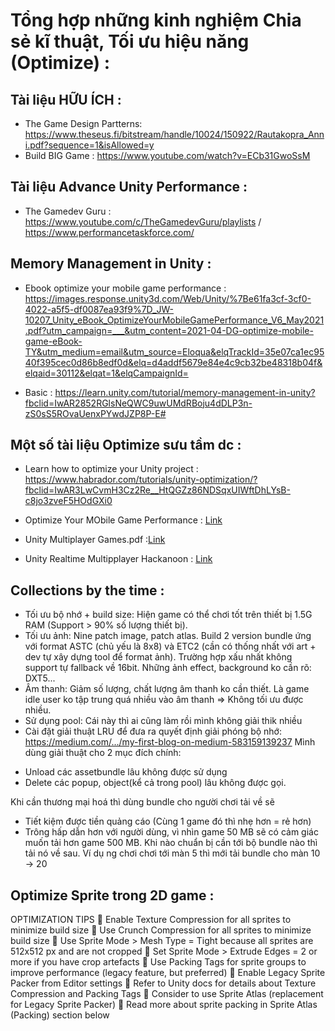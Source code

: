 # Tổng hợp những kinh nghiệm Chia sẻ kĩ thuật, Tối ưu hiệu năng (Optimize) :

## Tài liệu HỮU ÍCH : 
- The Game Design Partterns:  https://www.theseus.fi/bitstream/handle/10024/150922/Rautakopra_Anni.pdf?sequence=1&isAllowed=y
- Build BIG Game : https://www.youtube.com/watch?v=ECb31GwoSsM 

## Tài liệu Advance Unity Performance :
- The Gamedev Guru : https://www.youtube.com/c/TheGamedevGuru/playlists / https://www.performancetaskforce.com/ 

## Memory Management in Unity : 
- Ebook optimize your mobile game performance : https://images.response.unity3d.com/Web/Unity/%7Be61fa3cf-3cf0-4022-a5f5-df0087ea93f9%7D_JW-10207_Unity_eBook_OptimizeYourMobileGamePerformance_V6_May2021.pdf?utm_campaign=___&utm_content=2021-04-DG-optimize-mobile-game-eBook-TY&utm_medium=email&utm_source=Eloqua&elqTrackId=35e07ca1ec9540f395cec0d86b8edf0d&elq=d4addf5679e84e4c9cb32be48318b04f&elqaid=30112&elqat=1&elqCampaignId= 

- Basic : https://learn.unity.com/tutorial/memory-management-in-unity?fbclid=IwAR2852RGlsNeQWC9uwUMdRBoju4dDLP3n-zS0sS5ROvaUenxPYwdJZP8P-E# 

## Một số tài liệu Optimize sưu tầm dc : 
- Learn how to optimize your Unity project : https://www.habrador.com/tutorials/unity-optimization/?fbclid=IwAR3LwCvmH3Cz2Re__HtQGZz86NDSqxUIWftDhLYsB-c8jo3zveF5HOdGXi0 
- Optimize Your MObile Game Performance : [Link](https://images.response.unity3d.com/Web/Unity/%7Be61fa3cf-3cf0-4022-a5f5-df0087ea93f9%7D_JW-10207_Unity_eBook_OptimizeYourMobileGamePerformance_V6_May2021.pdf?utm_campaign=___&utm_content=2021-04-DG-optimize-mobile-game-eBook-TY&utm_medium=email&utm_source=Eloqua&elqTrackId=35e07ca1ec9540f395cec0d86b8edf0d&elq=d4addf5679e84e4c9cb32be48318b04f&elqaid=30112&elqat=1&elqCampaignId=)
- Unity Multiplayer Games.pdf :[Link](http://naneport.arg.in.th/books/ComputerIT/Unity%20Multiplayer%20Games.pdf)

- Unity Realtime Multipplayer Hackanoon : [Link](https://hackernoon.com/search?query=Unity+Realtime+Multiplayer)


## Collections by the time : 
- Tối ưu bộ nhớ + build size: Hiện game có thể chơi tốt trên thiết bị 1.5G RAM (Support > 90% số lượng thiết bị).
- Tối ưu ảnh: Nine patch image, patch atlas. Build 2 version bundle ứng với format ASTC (chủ yếu là 8x8) và ETC2 (cần có thống nhất với art + dev tự xây dựng tool để format ảnh). Trường hợp xấu nhất không support tự fallback về 16bit. Những ảnh effect, background ko cần rõ: DXT5...
- Âm thanh: Giảm số lượng, chất lượng âm thanh ko cần thiết. Là game idle user ko tập trung quá nhiều vào âm thanh => Không tối ưu được nhiều.
- Sử dụng pool: Cái này thì ai cũng làm rồi mình không giải thik nhiều
- Cài đặt giải thuật LRU để đưa ra quyết định giải phóng bộ nhớ: https://medium.com/.../my-first-blog-on-medium-583159139237
Mình dùng giải thuật cho 2 mục đích chính:
+ Unload các assetbundle lâu không được sử dụng
+ Delete các popup, object(kể cả trong pool) lâu không được gọi.

Khi cần thương mại hoá thì dùng bundle cho người chơi tải về sẽ
- Tiết kiệm được tiền quảng cáo (Cùng 1 game đó thì nhẹ hơn = rẻ hơn)
- Trông hấp dẫn hơn với người dùng, vì nhìn game 50 MB sẽ có cảm giác muốn tải hơn game 500 MB. Khi nào chuẩn bị cần tới bộ bundle nào thì tải nó về sau. Ví dụ ng chơi chơi tới màn 5 thì mới tải bundle cho màn 10 -> 20

## Optimize Sprite trong 2D game : 
OPTIMIZATION TIPS
 Enable Texture Compression for all sprites to minimize build size
 Use Crunch Compression for all sprites to minimize build size
 Use Sprite Mode > Mesh Type = Tight because all sprites are 512x512 px and are not cropped
 Set Sprite Mode > Extrude Edges = 2 or more if you have crop artefacts
 Use Packing Tags for sprite groups to improve performance (legacy feature, but preferred)
 Enable Legacy Sprite Packer from Editor settings
 Refer to Unity docs for details about Texture Compression and Packing Tags
 Consider to use Sprite Atlas (replacement for Legacy Sprite Packer)
 Read more about sprite packing in Sprite Atlas (Packing) section below
